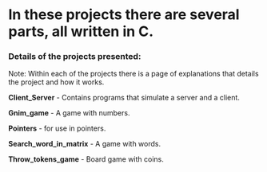# In these projects there are several parts, all written in C.
### Details of the projects presented:
Note: Within each of the projects there is a page of explanations that details the project and how it works.

**Client_Server** - Contains programs that simulate a server and a client.

**Gnim_game** - A game with numbers.

**Pointers** - for use in pointers.

**Search_word_in_matrix** - A game with words.

**Throw_tokens_game** - Board game with coins.

